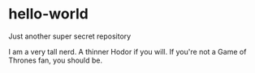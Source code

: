 # hello-world
Just another super secret repository

I am a very tall nerd.  A thinner Hodor if you will.  If you're not a Game of Thrones fan, you should be.
